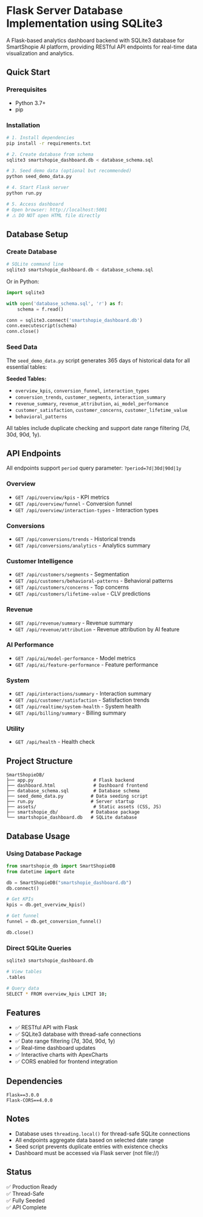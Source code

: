 # Flask Server Database Implementation using SQLite3

A Flask-based analytics dashboard backend with SQLite3 database for SmartShopie AI platform, providing RESTful API endpoints for real-time data visualization and analytics.

## Quick Start

### Prerequisites
- Python 3.7+
- pip

### Installation

```bash
# 1. Install dependencies
pip install -r requirements.txt

# 2. Create database from schema
sqlite3 smartshopie_dashboard.db < database_schema.sql

# 3. Seed demo data (optional but recommended)
python seed_demo_data.py

# 4. Start Flask server
python run.py

# 5. Access dashboard
# Open browser: http://localhost:5001
# ⚠️ DO NOT open HTML file directly
```

## Database Setup

### Create Database

```bash
# SQLite command line
sqlite3 smartshopie_dashboard.db < database_schema.sql
```

Or in Python:
```python
import sqlite3

with open('database_schema.sql', 'r') as f:
    schema = f.read()

conn = sqlite3.connect('smartshopie_dashboard.db')
conn.executescript(schema)
conn.close()
```

### Seed Data

The `seed_demo_data.py` script generates 365 days of historical data for all essential tables:

**Seeded Tables:**
- `overview_kpis`, `conversion_funnel`, `interaction_types`
- `conversion_trends`, `customer_segments`, `interaction_summary`
- `revenue_summary`, `revenue_attribution`, `ai_model_performance`
- `customer_satisfaction`, `customer_concerns`, `customer_lifetime_value`
- `behavioral_patterns`

All tables include duplicate checking and support date range filtering (7d, 30d, 90d, 1y).

## API Endpoints

All endpoints support `period` query parameter: `?period=7d|30d|90d|1y`

### Overview
- `GET /api/overview/kpis` - KPI metrics
- `GET /api/overview/funnel` - Conversion funnel
- `GET /api/overview/interaction-types` - Interaction types

### Conversions
- `GET /api/conversions/trends` - Historical trends
- `GET /api/conversions/analytics` - Analytics summary

### Customer Intelligence
- `GET /api/customers/segments` - Segmentation
- `GET /api/customers/behavioral-patterns` - Behavioral patterns
- `GET /api/customers/concerns` - Top concerns
- `GET /api/customers/lifetime-value` - CLV predictions

### Revenue
- `GET /api/revenue/summary` - Revenue summary
- `GET /api/revenue/attribution` - Revenue attribution by AI feature

### AI Performance
- `GET /api/ai/model-performance` - Model metrics
- `GET /api/ai/feature-performance` - Feature performance

### System
- `GET /api/interactions/summary` - Interaction summary
- `GET /api/customer/satisfaction` - Satisfaction trends
- `GET /api/realtime/system-health` - System health
- `GET /api/billing/summary` - Billing summary

### Utility
- `GET /api/health` - Health check

## Project Structure

```
SmartShopieDB/
├── app.py                      # Flask backend
├── dashboard.html              # Dashboard frontend
├── database_schema.sql         # Database schema
├── seed_demo_data.py          # Data seeding script
├── run.py                     # Server startup
├── assets/                     # Static assets (CSS, JS)
├── smartshopie_db/            # Database package
└── smartshopie_dashboard.db   # SQLite database
```

## Database Usage

### Using Database Package

```python
from smartshopie_db import SmartShopieDB
from datetime import date

db = SmartShopieDB("smartshopie_dashboard.db")
db.connect()

# Get KPIs
kpis = db.get_overview_kpis()

# Get funnel
funnel = db.get_conversion_funnel()

db.close()
```

### Direct SQLite Queries

```bash
sqlite3 smartshopie_dashboard.db

# View tables
.tables

# Query data
SELECT * FROM overview_kpis LIMIT 10;
```

## Features

- ✅ RESTful API with Flask
- ✅ SQLite3 database with thread-safe connections
- ✅ Date range filtering (7d, 30d, 90d, 1y)
- ✅ Real-time dashboard updates
- ✅ Interactive charts with ApexCharts
- ✅ CORS enabled for frontend integration

## Dependencies

```
Flask==3.0.0
Flask-CORS==4.0.0
```

## Notes

- Database uses `threading.local()` for thread-safe SQLite connections
- All endpoints aggregate data based on selected date range
- Seed script prevents duplicate entries with existence checks
- Dashboard must be accessed via Flask server (not file://)

## Status

✅ Production Ready  
✅ Thread-Safe  
✅ Fully Seeded  
✅ API Complete  
